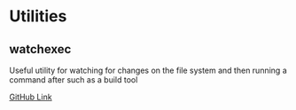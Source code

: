 # Utilities

## watchexec

Useful utility for watching for changes on the file system and then running a
command after such as a build tool

[GitHub Link](https://github.com/watchexec/watchexec)
